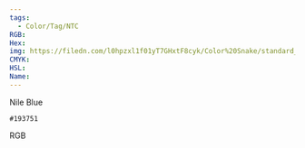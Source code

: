 ```yaml
---
tags:
  - Color/Tag/NTC
RGB:
Hex:
img: https://filedn.com/l0hpzxl1f01yT7GHxtF8cyk/Color%20Snake/standard_csv_to_svg/%23/193751.svg
CMYK:
HSL:
Name:
---
```

Nile Blue
```palette
#193751
```
RGB
